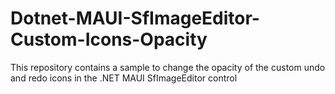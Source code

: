 # Dotnet-MAUI-SfImageEditor-Custom-Icons-Opacity
This repository contains a sample to change the opacity of the custom undo and redo icons in the .NET MAUI SfImageEditor control
